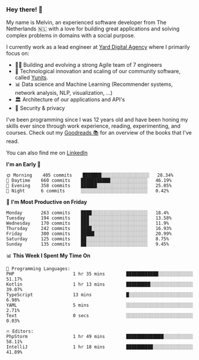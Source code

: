 ### Hey there! 👋

My name is Melvin, an experienced software developer from The Netherlands 🇳🇱 with a love for building great applications and solving complex problems in domains with a social purpose. 

I currently work as a lead engineer at [Yard Digital Agency](https://github.com/yardinternet) where I primarily focus on:

* 👏🏼 Building and evolving a strong Agile team of 7 engineers
* 🚀 Technological innovation and scaling of our community software, called [Yunits](https://www.yunits.com/).
* 📊 Data science and Machine Learning (Recommender systems, network analysis, NLP, visualization, ...)
* 🏛 Architecture of our applications and API's
* 🔐 Security & privacy

I've been programming since I was 12 years old and have been honing my skills ever since through work experience, reading, experimenting, and courses.
Check out my [Goodreads 📚](https://goodreads.com/melvinkoopmans) for an overview of the books that I've read. 

You can also find me on [LinkedIn](https://www.linkedin.com/in/melvinkoopmans)

<!--START_SECTION:waka-->
**I'm an Early 🐤** 

```text
🌞 Morning    405 commits    ███████░░░░░░░░░░░░░░░░░░   28.34% 
🌆 Daytime    660 commits    ███████████░░░░░░░░░░░░░░   46.19% 
🌃 Evening    358 commits    ██████░░░░░░░░░░░░░░░░░░░   25.05% 
🌙 Night      6 commits      ░░░░░░░░░░░░░░░░░░░░░░░░░   0.42%

```
📅 **I'm Most Productive on Friday** 

```text
Monday       263 commits    ████░░░░░░░░░░░░░░░░░░░░░   18.4% 
Tuesday      194 commits    ███░░░░░░░░░░░░░░░░░░░░░░   13.58% 
Wednesday    170 commits    ███░░░░░░░░░░░░░░░░░░░░░░   11.9% 
Thursday     242 commits    ████░░░░░░░░░░░░░░░░░░░░░   16.93% 
Friday       300 commits    █████░░░░░░░░░░░░░░░░░░░░   20.99% 
Saturday     125 commits    ██░░░░░░░░░░░░░░░░░░░░░░░   8.75% 
Sunday       135 commits    ██░░░░░░░░░░░░░░░░░░░░░░░   9.45%

```


📊 **This Week I Spent My Time On** 

```text
💬 Programming Languages: 
PHP                      1 hr 35 mins        ████████████░░░░░░░░░░░░░   51.17% 
Kotlin                   1 hr 13 mins        █████████░░░░░░░░░░░░░░░░   39.07% 
TypeScript               13 mins             █░░░░░░░░░░░░░░░░░░░░░░░░   6.98% 
YAML                     5 mins              ░░░░░░░░░░░░░░░░░░░░░░░░░   2.71% 
Text                     0 secs              ░░░░░░░░░░░░░░░░░░░░░░░░░   0.03%

🔥 Editors: 
PhpStorm                 1 hr 49 mins        ██████████████░░░░░░░░░░░   58.11% 
IntelliJ                 1 hr 18 mins        ██████████░░░░░░░░░░░░░░░   41.89%

```


<!--END_SECTION:waka-->
